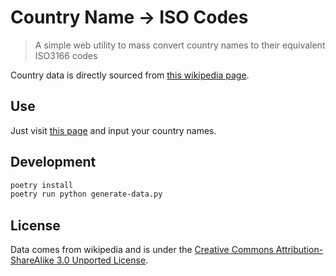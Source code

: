 # Country Name -> ISO Codes
> A simple web utility to mass convert country names to their equivalent ISO3166 codes

Country data is directly sourced from [this wikipedia page](https://en.wikipedia.org/wiki/List_of_ISO_3166_country_codes).

## Use
Just visit [this page](https://onramper.github.io/small-open-datasets/country-name-to-iso-code/) and input your country names.

## Development
```bash
poetry install
poetry run python generate-data.py
```

## License
Data comes from wikipedia and is under the [Creative Commons Attribution-ShareAlike 3.0 Unported License](https://creativecommons.org/licenses/by-sa/3.0/).
